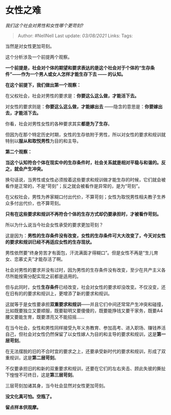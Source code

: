 # 女性之难
*我们这个社会对男性和女性哪个更苛刻?*

> Author: #NellNell 
Last update: *03/08/2021* 
Links:
Tags:  
  

当然是对女性更加苛刻。

这个分析涉及一个前提两个观察。

**一个前提是，社会对个体的期望和要求表达的是这个社会对于个体的“生存条件”——作为一个男人或女人怎样才能生存下去 —— 的认知。**

  

  

**在这个前提下，我们做出第一个观察：**

在父权社会，社会对男性的要求是：**你要这么这么做，才能活下去。**

对女性的要求则是：**你要这么这么做，才能嫁出去** ——隐含的意思是：**你要嫁出去，才能活下去。**

你看，社会对男性女性的各种要求其实**都是为了生存**。

但因为在那个特定历史时期，女性的生存依附于男性，所以对女性的要求和规训就特别以**服从和取悦男性**为目的和主导。

**第二个观察：**

**当这个认知符合个体在现实中的生存条件时，社会关系就是相对平稳与和谐的。反之，就会产生冲突。**

换句话说，当男性或女性必须按着这些要求和规训做才能生存的时候，它们就会被看作是正常的，不是“苛刻”；反之就会被看作是异常的，是为“苛刻”。

在父权社会，男性为养家糊口付出代价，不算苛刻；女性为取悦男性相夫教子生养众多付出代价，也不算苛刻。

**只有在这些要求和规训不再符合个体的生存方式却仍要承担时，才被看作苛刻。**

  

  

所以为什么说当今社会女性承受的要求更加苛刻？

这是因为：**男性的生存条件没有改变，女性的生存条件可大大改变了，今天对女性的要求和规训已经不再适应女性的生存现状。**

男性依然要“终身劳苦才有面包，汗流满面才得糊口”。但是女性不再是“生儿育女、恋慕丈夫”才能存活了啊。

社会对男性的要求并没有过时，因为男性的生存条件没有改变，至少在共产主义各尽所能按需分配实现之前都是适用的。

但与此同时，女性**生存条件**已经改变，社会对女性的要求却没改变。不仅没变，还在旧有的的要求和规训上，更增添了新的要求和规训。

这就等于是女性要承担**双重要求和规训**——并且它们中间还常常产生冲突和碰撞，比如既要独立又要顺服，既要聪明又要傻傻的，既要能挣钱又要干家务，既要A4腰又要能生育，既要漂亮又不能招摇……

  

  

在当今社会，女性和男性同样接受九年义务教育、参加高考、进入职场、赚钱养活自己，但社会对女性仍然保留了以女性嫁人为目的和主导的要求和规训，这是**第一层苛刻**。

在无法摆脱的旧的不合时宜的要求之上，还要承受新时代的要求和规训，形成了双重规训，这是**第二层苛刻**。

不仅要承担旧的和新的双重要求和规训，还要在它们的左右夹击、顾此失彼的撕扯下惶惶不可终日，这是**第三层苛刻**。

三层苛刻加诸其身，当今社会显然对女性更加苛刻。

  

  

  

**没文化真可怕。空瓶了。**

**留点样本供观摩。**